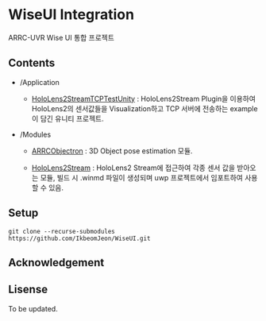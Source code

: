 # WiseUI Integration 
ARRC-UVR Wise UI 통합 프로젝트

## Contents

- /Application
  - [HoloLens2StreamTCPTestUnity](https://github.com/IkbeomJeon/WiseUI/tree/master/Applications/HoloLens2StreamTCPTestUnity) : HoloLens2Stream Plugin을 이용하여 HoloLens2의 센서값들을  Visualization하고 TCP 서버에 전송하는 example이 담긴 유니티 프로젝트.

  
  
- /Modules

  - [ARRCObjectron](https://gitlab.com/IkbeomJeon/arrcobjectron) : 3D Object pose estimation 모듈.

  - [HoloLens2Stream](https://github.com/IkbeomJeon/HoloLens2Stream) :  HoloLens2 Stream에 접근하여 각종 센서 값을 받아오는 모듈, 빌드 시 .winmd  파일이 생성되며 uwp 프로젝트에서 임포트하여 사용할 수 있음.

## Setup
```
git clone --recurse-submodules https://github.com/IkbeomJeon/WiseUI.git

```


## Acknowledgement



## Lisense

To be updated.



